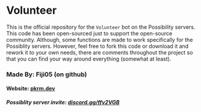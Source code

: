 # Volunteer

This is the official repository for the `Volunteer` bot on the Possibility servers. This code has been open-sourced just to support the open-source community. Although, some functions are made to work specifically for the Possiblity servers. However, feel free to fork this code or download it and rework it to your own needs, there are comments throughout the project so that you can find your way around everything (somewhat at least).

 ### Made By: Fiji05 (on github)
 #### Website: [pkrm.dev](https://pkrm.dev)

 ##### Possiblity server invite: [discord.gg/ffv2VGB](https://discord.gg/ffv2VGB)

